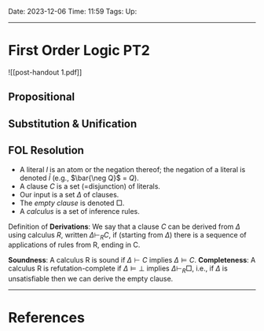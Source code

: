 Date: 2023-12-06
Time: 11:59
Tags:
Up: 

---
# First Order Logic PT2

![[post-handout 1.pdf]]

## Propositional

## Substitution & Unification

## FOL Resolution

- A literal $l$ is an atom or the negation thereof; the negation of a literal is denoted $\bar{l}$ (e.g., $\bar{\neg Q}$ = $Q$). 
- A clause $C$ is a set (=disjunction) of literals. 
- Our input is a set $\Delta$ of clauses. 
- The *empty clause* is denoted $\Box$. 
- A *calculus* is a set of inference rules.

Definition of **Derivations**: We say that a clause $C$ can be derived from $\Delta$ using calculus $R$, written $\Delta \vdash_R C$, if (starting from $\Delta$) there is a sequence of applications of rules from R, ending in C.

**Soundness**: A calculus R is sound if $\Delta \vdash C$ implies $\Delta \models C$. 
**Completeness**: A calculus R is refutation-complete if $\Delta \models \perp$ implies $\Delta \vdash_R \Box$, i.e., if $\Delta$ is unsatisfiable then we can derive the empty clause.

---
# References
